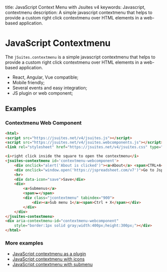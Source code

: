title: JavaScript Context Menu with Jsuites v4
keywords: Javascript, contextmenu
description: A simple javascript contextmenu that helps to provide a custom right click contextmenu over HTML elements in a web-based application.

# JavaScript Contextmenu

The `jSuites.contextmenu` is a simple javascript contextmenu that helps to provide a custom right click contextmenu over HTML elements in a web-based application.

* React, Angular, Vue compatible;
* Mobile friendly;
* Several events and easy integration;
* JS plugin or web component;

## Examples

### Contextmenu Web Component


```html
<html>
<script src="https://jsuites.net/v4/jsuites.js"></script>
<script src="https://jsuites.net/v4/jsuites.webcomponents.js"></script>
<link rel="stylesheet" href="https://jsuites.net/v4/jsuites.css" type="text/css" />

<i>right click inside the square to open the contextmenu</i>
<jsuites-contextmenu id='contextmenu-webcomponent'>
    <div onclick="alert('About is clicked')"><a>About</a> <span>CTRL+A</span></div>
    <div onclick="window.open('https://jspreadsheet.com/v7')">Go to Jspreadsheet Pro website</div>
    <hr>
    <div data-icon="save">Save</div>
    <div>
        <a>Submenus</a>
        <span>►</span>
        <div class="jcontextmenu" tabindex="900">
            <div><a>Sub menu 1</a><span>Ctrl + X</span></div>
        </div>
    </div>
</jsuites-contextmenu>
<div aria-contextmenu-id="contextmenu-webcomponent"
    style="border:1px solid gray;width:400px;height:300px;"></div>
</html>
```
  

### More examples

* [JavaScript contextmenu as a plugin](/docs/v4/contextmenu/vanilla)
* [JavaScript contextmenu with icons](/docs/v4/contextmenu/icons)
* [JavaScript contextmenu with submenu](/docs/v4/contextmenu/submenu)
